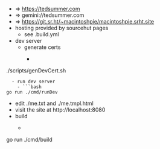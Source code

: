 - => https://tedsummer.com
- => gemini://tedsummer.com
- => https://git.sr.ht/~macintoshpie/macintoshpie.srht.site
- hosting provided by sourcehut pages
  - see .build.yml
- dev server
  - generate certs
    - ```bash
./scripts/genDevCert.sh
```
  - run dev server
    - ```bash
go run ./cmd/runDev
```
  - edit ./me.txt and ./me.tmpl.html
  - visit the site at http://localhost:8080
- build
  - ```bash
go run ./cmd/build
```
